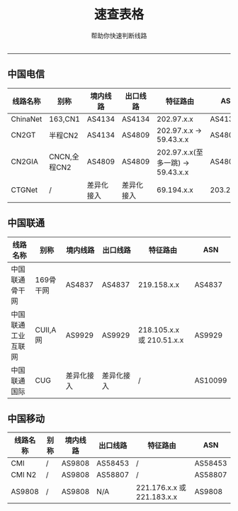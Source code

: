 <div align="center">

<h1>速查表格</h1>
帮助你快速判断线路</br></br>

</div>

---


## 中国电信
| 线路名称 | 别称         | 境内线路   | 出口线路   | 特征路由                          | ASN        |
| -------- | ------------ | ---------- | ---------- | --------------------------------- | ---------- |
| ChinaNet | 163,CN1      | AS4134     | AS4134     | 202.97.x.x                        | AS4134     |
| CN2GT    | 半程CN2      | AS4134     | AS4809     | 202.97.x.x -> 59.43.x.x           | AS4809     |
| CN2GIA   | CNCN,全程CN2 | AS4809     | AS4809     | 202.97.x.x(至多一跳) -> 59.43.x.x | AS4809     |
| CTGNet   | /            | 差异化接入 | 差异化接入 | 69.194.x.x                        | 203.22.x.x | AS23764 |

## 中国联通
| 线路名称           | 别称      | 境内线路   | 出口线路   | 特征路由                  | ASN     |
| ------------------ | --------- | ---------- | ---------- | ------------------------- | ------- |
| 中国联通骨干网     | 169骨干网 | AS4837     | AS4837     | 219.158.x.x               | AS4837  |
| 中国联通工业互联网 | CUII,A网  | AS9929     | AS9929     | 218.105.x.x 或 210.51.x.x | AS9929  |
| 中国联通国际       | CUG       | 差异化接入 | 差异化接入 | /                         | AS10099 |

## 中国移动
| 线路名称 | 别称 | 境内线路 | 出口线路 | 特征路由                   | ASN     |
| -------- | ---- | -------- | -------- | -------------------------- | ------- |
| CMI      | /    | AS9808   | AS58453  | /                          | AS58453 |
| CMI N2   | /    | AS9808   | AS58807  | /                          | AS58807 |
| AS9808   | /    | AS9808   | N/A      | 221.176.x.x 或 221.183.x.x | AS9808  |